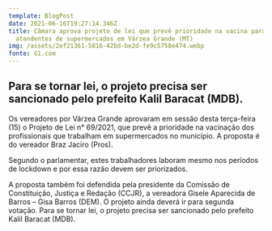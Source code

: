 ```yaml
---
template: BlogPost
date: 2021-06-16T19:27:14.346Z
title: Câmara aprova projeto de lei que prevê prioridade na vacina para
  atendentes de supermercados em Várzea Grande (MT)
img: /assets/2ef21361-5816-42bd-be2d-fe9c5758e474.webp
fonte: G1.com
---
```

## Para se tornar lei, o projeto precisa ser sancionado pelo prefeito Kalil Baracat (MDB).

Os vereadores por Várzea Grande aprovaram em sessão desta terça-feira (15) o Projeto de Lei n° 69/2021, que prevê a prioridade na vacinação dos profissionais que trabalham em supermercados no município. A proposta é do vereador Braz Jaciro (Pros).

Segundo o parlamentar, estes trabalhadores laboram mesmo nos períodos de lockdown e por essa razão devem ser priorizados.

A proposta também foi defendida pela presidente da Comissão de Constituição, Justiça e Redação (CCJR), a vereadora Gisele Aparecida de Barros – Gisa Barros (DEM). O projeto ainda deverá ir para segunda votação. Para se tornar lei, o projeto precisa ser sancionado pelo prefeito Kalil Baracat (MDB).